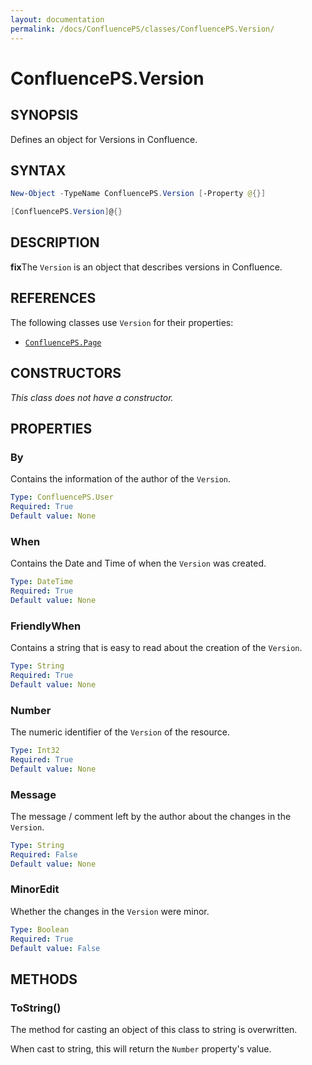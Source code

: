 ```yaml
---
layout: documentation
permalink: /docs/ConfluencePS/classes/ConfluencePS.Version/
---
```


# ConfluencePS.Version

## SYNOPSIS
Defines an object for Versions in Confluence.

## SYNTAX

```powershell
New-Object -TypeName ConfluencePS.Version [-Property @{}]

[ConfluencePS.Version]@{}
```

## DESCRIPTION
**fix**The `Version` is an object that describes versions in Confluence.

## REFERENCES
The following classes use `Version` for their properties:
- [`ConfluencePS.Page`](/docs/ConfluencePS/classes/ConfluencePS.Page/)

## CONSTRUCTORS
_This class does not have a constructor._

## PROPERTIES

### By
Contains the information of the author of the `Version`.

```yaml
Type: ConfluencePS.User
Required: True
Default value: None
```

### When
Contains the Date and Time of when the `Version` was created.

```yaml
Type: DateTime
Required: True
Default value: None
```

### FriendlyWhen
Contains a string that is easy to read about the creation of the `Version`.

```yaml
Type: String
Required: True
Default value: None
```

### Number
The numeric identifier of the `Version` of the resource.

```yaml
Type: Int32
Required: True
Default value: None
```

### Message
The message / comment left by the author about the changes in the `Version`.

```yaml
Type: String
Required: False
Default value: None
```

### MinorEdit
Whether the changes in the `Version` were minor.

```yaml
Type: Boolean
Required: True
Default value: False
```

## METHODS

### ToString()
The method for casting an object of this class to string is overwritten.

When cast to string, this will return the `Number` property's value.

